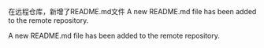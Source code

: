 在远程仓库，新增了README.md文件
A new README.md file has been added to the remote repository.

A new README.md file has been added to the remote repository.
